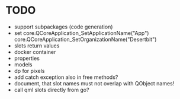 # TODO
- support subpackages (code generation)
- set core.QCoreApplication_SetApplicationName("App") core.QCoreApplication_SetOrganizationName("Desertbit")
- slots return values
- docker container
- properties
- models
- dp for pixels
- add catch exception also in free methods?
- document, that slot names must not overlap with QObject names!
- call qml slots directly from go?
